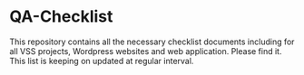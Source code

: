 # QA-Checklist
This repository contains all the necessary checklist documents including for all VSS projects, Wordpress websites and web application. Please find it. This list is keeping on updated at regular interval.

